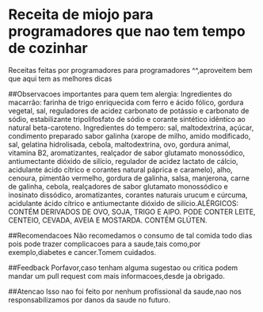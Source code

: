 # Receita de miojo para programadores que nao tem tempo de cozinhar
Receitas feitas por programadores para programadores ^^,aproveitem bem que aqui tem as melhores dicas 

##Observacoes importantes para quem tem alergia:
Ingredientes do macarrão: farinha de trigo enriquecida com ferro e ácido fólico, gordura vegetal, sal, reguladores de acidez carbonato de potássio e carbonato de sódio, estabilizante tripolifosfato de sódio e corante sintético idêntico ao natural beta-caroteno. Ingredientes do tempero: sal, maltodextrina, açúcar, condimento preparado sabor galinha (xarope de milho, amido modificado, sal, gelatina hidrolisada, cebola, maltodextrina, ovo, gordura animal, vitamina B2, aromatizantes, realçador de sabor glutamato monossódico, antiumectante dióxido de silício, regulador de acidez lactato de cálcio, acidulante ácido cítrico e corantes natural páprica e caramelo), alho, cenoura, pimentão vermelho, gordura de galinha, salsa, manjerona, carne de galinha, cebola, realçadores de sabor glutamato monossódico e inosinato dissódico, aromatizantes, corantes naturais urucum e cúrcuma, acidulante ácido cítrico e antiumectante dióxido de silício.ALÉRGICOS: CONTÉM DERIVADOS DE OVO, SOJA, TRIGO E AIPO. PODE CONTER LEITE, CENTEIO, CEVADA, AVEIA E MOSTARDA. CONTÉM GLÚTEN.

##Recomendacoes
Não recomedamos o consumo de tal comida todo dias pois pode trazer complicacoes para a saude,tais como,por exemplo,diabetes e cancer.Tomem cuidados.

##Feedback
Porfavor,caso tenham alguma sugestao ou critica podem mandar um pull request com mais informacoes,desde ja obrigado.

##Atencao
Isso nao foi feito por nenhum profissional da saude,nao nos responsabilizamos por danos da saude no futuro.
